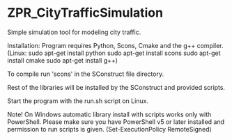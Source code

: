 # ZPR_CityTrafficSimulation
Simple simulation tool for modeling city traffic.

Installation:
Program requires Python, Scons, Cmake and the g++ compiler.
(Linux:
sudo apt-get install python
sudo apt-get install scons
sudo apt-get install cmake
sudo apt-get install g++)

To compile run 'scons' in the SConstruct file directory.

Rest of the libraries will be installed by the SConstruct and provided scripts.

Start the program with the run.sh script on Linux.

Note!
On Windows automatic library install with scripts works only with PowerShell.
Please make sure you have PowerShell v5 or later installed and permission to run scripts is given.
(Set-ExecutionPolicy RemoteSigned)